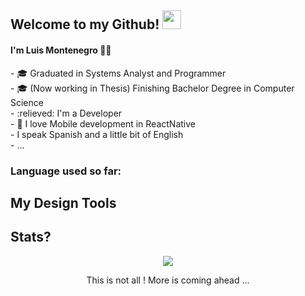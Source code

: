 ## Welcome to my Github! <img src="https://raw.githubusercontent.com/aemmadi/aemmadi/master/wave.gif" width="30px"> 
<h4>I'm Luis Montenegro 👨‍💻 <br /></h4>
- 🎓 Graduated in Systems Analyst and Programmer <br />
- 🎓 (Now working in Thesis) Finishing Bachelor Degree in Computer Science  <br />
- :relieved: I'm a Developer <br />
- 📱 I love Mobile development in ReactNative <br/>
- I speak Spanish and a little bit of English<br />
- ...

### Language used so far:


## My Design Tools


## Stats?

<div align="center">

<div align="center">
  <img src="http://github-readme-streak-stats.herokuapp.com?user=luiis11&theme=algolia&background=0d1117&hide_border=true" />
</div>


<p>This is not all ! More is coming ahead ... </p>
